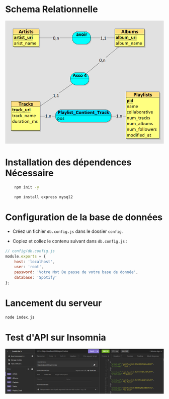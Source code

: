 # Schema Relationnelle
![alt text](img/image-1.png)

# Installation des dépendences Nécessaire 

```sh
    npm init -y
```

```sh
    npm install express mysql2
```

# Configuration de la base de données

- Créez un fichier `db.config.js` dans le dossier `config`.

- Copiez et collez le contenu suivant dans `db.config.js` :

```javascript
// config/db.config.js
module.exports = {
    host: 'localhost',
    user: 'root',
    password: 'Votre Mot De passe de votre base de donnée',
    database: 'Spotify'
};
```
# Lancement du serveur

```sh
node index.js
```
# Test d'API sur Insomnia

![alt text](img/image-2.png)